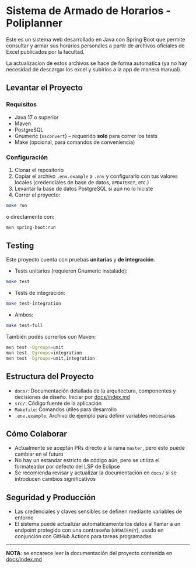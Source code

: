 # Sistema de Armado de Horarios - Poliplanner

Este es un sistema web desarrollado en Java con Spring Boot que permite consultar y armar sus
horarios personales a partir de archivos oficiales de Excel publicados por la facultad.

La actualizacion de estos archivos se hace de forma automatica (ya no hay necesidad de
descargar los excel y subirlos a la app de manera manual).

## Levantar el Proyecto

### Requisitos

- Java 17 o superior  
- Maven  
- PostgreSQL  
- Gnumeric (`ssconvert`) – requerido **solo** para correr los tests  
- Make (opcional, para comandos de conveniencia)

### Configuración

1. Clonar el repositorio  
2. Copiar el archivo `.env.example` a `.env` y configurarlo con tus valores locales
   (credenciales de base de datos, `UPDATEKEY`, etc.)  
3. Levantar la base de datos PostgreSQL si aún no lo hiciste  
4. Correr el proyecto:

```bash
make run
```

o directamente con:

```bash
mvn spring-boot:run
```

## Testing

Este proyecto cuenta con pruebas **unitarias** y **de integración**.

- Tests unitarios (requieren Gnumeric instalado):

```bash
make test
```

- Tests de integración:

```bash
make test-integration
```

- Ambos:

```bash
make test-full
```

También podés correrlos con Maven:

```bash
mvn test -Dgroups=unit
mvn test -Dgroups=integration
mvn test -Dgroups=unit,integration
```

## Estructura del Proyecto

- `docs/`:
  Documentación detallada de la arquitectura, componentes y decisiones de diseño.
  Iniciar por [docs/index.md](docs/index.md)  
- `src/`:
  Código fuente de la aplicación  
- `Makefile`:
  Comandos útiles para desarrollo  
- `.env.example`:
  Archivo de ejemplo para definir variables necesarias

## Cómo Colaborar

- Actualmente se aceptan PRs directo a la rama `master`, pero esto puede cambiar en el futuro  
- No hay un estándar estricto de código aún, pero se utiliza el formateador por defecto del LSP
  de Eclipse  
- Se recomienda revisar y actualizar la documentación en `docs/` si se introducen cambios
  significativos

## Seguridad y Producción

- Las credenciales y claves sensibles se definen mediante variables de entorno  
- El sistema puede actualizar automáticamente los datos al llamar a un endpoint protegido con
  una contraseña (`UPDATEKEY`), usado en conjunción con GitHub Actions para tareas programadas

---

**NOTA**:
se encarece leer la documentación del proyecto contenida en [docs/index.md](docs/index.md)
